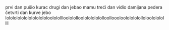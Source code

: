 prvi dan pušio kurac
drugi dan jebao mamu
treći dan vidio damijana pedera
četvrti dan kurve jebo
lolololololololololololoololollloolololloololololololloolloooloolololololloloolololollll
